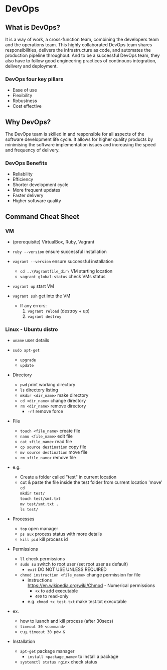 # DevOps
## What is DevOps?  
It is a way of work, a cross-function team, combining the developers team
and the operations team. This highly collaborated DevOps team shares
responsibilities, delivers the infrastructure as code, and automates the
production pipeline throughout. And to be a successful DevOps team, they also have to follow good engineering practices of continouos integration, delivery and deployment.

### DevOps four key pillars
- Ease of use
- Flexibility
- Robustness
- Cost effective

## Why DevOps?  
The DevOps team is skilled in and responsible for all aspects of the software development life cycle. It allows for higher quality products by minimising the software implementation issues and increasing the speed and frequency of delivery. 

### DevOps Benefits
- Reliability
- Efficiency
- Shorter development cycle
- More frequent updates
- Faster delivery
- Higher software quality

## Command Cheat Sheet
### VM
- (prerequisite) VirtualBox, Ruby, Vagrant
- `ruby --version`              ensure successful installation
- `vagrant --version`           ensure successful installation
    - `cd ..\Vagrantfile_dir\`  VM starting location
    - `vagrant global-status`   check VMs status
- `vagrant up`                  start VM
- `vagrant ssh`                 get into the VM

    - If any errors:
        1. `vagrant reload`     (destroy + up)
        2. `vagrant destroy` 
### Linux - Ubuntu distro
- `uname`                       user details
- `sudo apt-get`    
    - `upgrade`             
    - `update`           
- Directory   
    - `pwd`                     print working directory
    - `ls`                      directory listing
    - `mkdir <dir_name>`          make directory
    - `cd <dir_name>`            change directory
    - `rm <dir_name>`             remove directory
        - `-rf`                 remove force

- File
    - `touch <file_name>`         create file
    - `nano <file_name>`          edit file
    - `cat <file_name>`           read file
    - `cp source destination`   copy file
    - `mv source destination`   move file
    - `rm <file_name>`            remove file
        
- e.g. 
    - Create a folder called "test" in current location
    - cut & paste the file inside the test folder from current location 'move'  
    `cd`  
    `mkdir test/`  
    `touch test/smt.txt`  
    `mv test/smt.txt .`  
    `ls test/`  

- Processes
    - `top`                     open manager
    - `ps aux`                  process status with more details
    - `kill pid`                kill process id  
  
- Permissions
    - `ll`                      check permissions
    - `sudo su`                 switch to root user (set root user as default)
        - `exit`                DO NOT USE UNLESS REQUIRED
    - `chmod instruction <file_name>`    change permission for file
        - instructions   
        https://en.wikipedia.org/wiki/Chmod - Numerical permissions  
            - `+x`              to add executable
            - `400`             to read-only
        - e.g. `chmod +x test.txt`     make test.txt executable

- ex.
    - how to luanch and kill process (after 30secs)
    - `timeout 30 <command>`
    - e.g. `timeout 30 pdw &`

- Installation
    - `apt-get`                  package manager
        - `install <package_name>` to install a package
    - `systemctl status nginx`   check status
